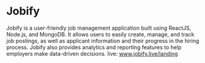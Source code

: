 # Jobify
Jobify is a user-friendly job management application built using ReactJS, Node.js, and MongoDB. It allows users to easily create, manage, and track job postings, as well as applicant information and their progress in the hiring process. Jobify also provides analytics and reporting features to help employers make data-driven decisions.
live: www.jobify.live/landing